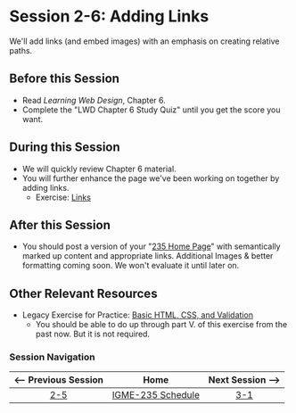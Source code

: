 # Session 2-6: Adding Links

We'll add links (and embed images) with an emphasis on creating relative paths.  

## Before this Session
- Read *Learning Web Design*, Chapter 6.
- Complete the "LWD Chapter 6 Study Quiz" until you get the score you want.

## During this Session
- We will quickly review Chapter 6 material.
- You will further enhance the page we've been working on together by adding links.
    - Exercise: [Links](../exercises/links.md)

## After this Session
- You should post a version of your "[235 Home Page](https://github.com/tonethar/IGME-235-Shared/blob/master/hw/homepage.md)" with semantically marked up content and appropriate links.  Additional Images & better formatting coming soon.  We won't evaluate it until later on.

## Other Relevant Resources
- Legacy Exercise for Practice: [Basic HTML, CSS, and Validation](https://github.com/tonethar/IGME-235-Shared/blob/master/notes/recipe.md)
    - You should be able to do up through part V. of this exercise from the past now.  But it is not required.

### Session Navigation

| <-- Previous Session |               Home                  | Next Session --> |
|:--------------------:|:-----------------------------------:|:----------------:|
|  [2-5](2-5.md)       | [IGME-235 Schedule](../schedule.md) |   [3-1](3-1.md)  |
